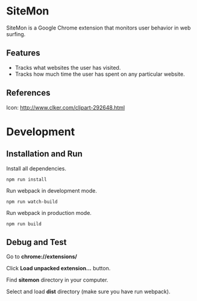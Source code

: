 # SiteMon

SiteMon is a Google Chrome extension that monitors user behavior in web surfing.

## Features

*   Tracks what websites the user has visited.
*   Tracks how much time the user has spent on any particular website.

## References

Icon: http://www.clker.com/clipart-292648.html

# Development

## Installation and Run

Install all dependencies.

    npm run install

Run webpack in development mode.

    npm run watch-build

Run webpack in production mode.

    npm run build

## Debug and Test

Go to **chrome://extensions/**

Click **Load unpacked extension...** button.

Find **sitemon** directory in your computer.

Select and load **dist** directory (make sure you have run webpack).
